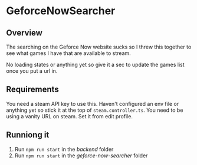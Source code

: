 # GeforceNowSearcher

## Overview
The searching on the Geforce Now website sucks so I threw this together to see what games I have that are available to stream.

No loading states or anything yet so give it a sec to update the games list once you put a url in.

## Requirements
You need a steam API key to use this. Haven't configured an env file or anything yet so stick it at the top of `steam.controller.ts`.
You need to be using a vanity URL on steam. Set it from edit profile.

## Runniong it
1. Run `npm run start` in the *backend* folder
2. Run `npm run start` in the *geforce-now-searcher* folder

